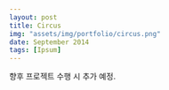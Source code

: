 ```yaml
---
layout: post
title: Circus
img: "assets/img/portfolio/circus.png"
date: September 2014
tags: [Ipsum]
---
```


향후 프로젝트 수행 시 추가 예정.

